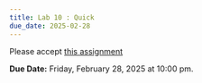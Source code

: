 ```yaml
---
title: Lab 10 : Quick
due_date: 2025-02-28
---
```



Please accept [this assignment]()

**Due Date:** Friday, February 28, 2025 at 10:00 pm.
